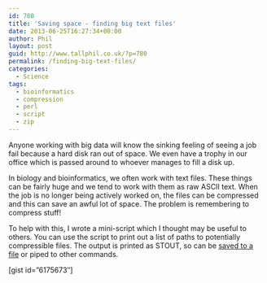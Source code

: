 ```yaml
---
id: 780
title: 'Saving space - finding big text files'
date: 2013-06-25T16:27:34+00:00
author: Phil
layout: post
guid: http://www.tallphil.co.uk/?p=780
permalink: /finding-big-text-files/
categories:
  - Science
tags:
  - bioinformatics
  - compression
  - perl
  - script
  - zip
---
```

Anyone working with big data will know the sinking feeling of seeing a job fail because a hard disk ran out of space. We even have a trophy in our office which is passed around to whoever manages to fill a disk up.

In biology and bioinformatics, we often work with text files. These things can be fairly huge and we tend to work with them as raw ASCII text. When the job is no longer being actively worked on, the files can be compressed and this can save an awful lot of space. The problem is remembering to compress stuff!

To help with this, I wrote a mini-script which I thought may be useful to others. You can use the script to print out a list of paths to potentially compressible files. The output is printed as STOUT, so can be [saved to a file](http://linuxwave.blogspot.co.uk/2008/03/redirecting-stdout-and-stderr.html) or piped to other commands.

[gist id=&#8221;6175673&#8243;]